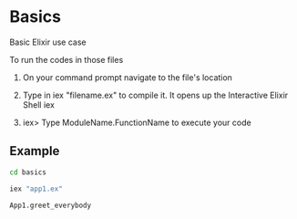 # Basics

Basic Elixir use case

To run the codes in those files

1. On your command prompt navigate to the file's location

2. Type in iex "filename.ex" to compile it. It opens up the Interactive Elixir Shell iex

3. iex> Type ModuleName.FunctionName to execute your code

## Example

```bash
cd basics
```

```bash
iex "app1.ex"
```

```bash
App1.greet_everybody
```
